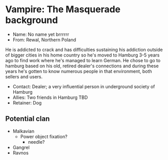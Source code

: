 # Vampire: The Masquerade background
*   Name:   No name yet brrrrrr
*   From:   Rewal, Northern Poland

He is addicted to crack and has difficulties sustaining his addiction outside of bigger cities in his home country so he's moved to Hamburg 3-5 years ago to find work where he's managed to learn German. He chose to go to hamburg based on his old, retired dealer's connections and during these years he's gotten to know numerous people in that environment, both sellers and users.

*   Contact:    Dealer; a very influential person in underground society of Hamburg
*   Allies:     Two friends in Hamburg TBD
*   Retainer:   Dog

## Potential clan
*   Malkavian
    -   Power object fixation?
        -   needle?
*   Gangrel
*   Ravnos
